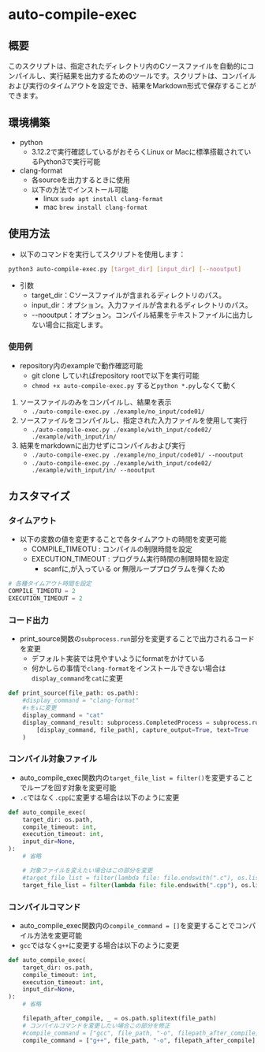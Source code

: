 # auto-compile-exec

## 概要
このスクリプトは、指定されたディレクトリ内のCソースファイルを自動的にコンパイルし、実行結果を出力するためのツールです。スクリプトは、コンパイルおよび実行のタイムアウトを設定でき、結果をMarkdown形式で保存することができます。

## 環境構築
* python
    * 3.12.2で実行確認しているがおそらくLinux or Macに標準搭載されているPython3で実行可能
* clang-format
    * 各sourceを出力するときに使用
    * 以下の方法でインストール可能
        * linux `sudo apt install clang-format`
        * mac `brew install clang-format`

## 使用方法
* 以下のコマンドを実行してスクリプトを使用します：
```sh
python3 auto-compile-exec.py [target_dir] [input_dir] [--nooutput]
```
* 引数
    * target_dir：Cソースファイルが含まれるディレクトリのパス。
    * input_dir：オプション。入力ファイルが含まれるディレクトリのパス。
    * --nooutput：オプション。コンパイル結果をテキストファイルに出力しない場合に指定します。

### 使用例
* repository内のexampleで動作確認可能
    * git clone していればrepository rootで以下を実行可能
    * `chmod +x auto-compile-exec.py` すると`python *.py`しなくて動く
1. ソースファイルのみをコンパイルし、結果を表示
    * `./auto-compile-exec.py ./example/no_input/code01/` 
2. ソースファイルをコンパイルし、指定された入力ファイルを使用して実行
    * `./auto-compile-exec.py ./example/with_input/code02/ ./example/with_input/in/`
3. 結果をmarkdownに出力せずにコンパイルおよび実行
    * `./auto-compile-exec.py ./example/no_input/code01/ --nooutput`
    * `./auto-compile-exec.py ./example/with_input/code02/ ./example/with_input/in/ --nooutput`

## カスタマイズ
### タイムアウト
* 以下の変数の値を変更することで各タイムアウトの時間を変更可能
    * COMPILE_TIMEOTU : コンパイルの制限時間を設定
    * EXECUTION_TIMEOUT : プログラム実行時間の制限時間を設定
        * scanfに,が入っている or 無限ループプログラムを弾くため
```python
# 各種タイムアウト時間を設定
COMPILE_TIMEOTU = 2
EXECUTION_TIMEOUT = 2
```
### コード出力
* print_source関数の`subprocess.run`部分を変更することで出力されるコードを変更
    * デフォルト実装では見やすいようにformatをかけている
    * 何かしらの事情で`clang-format`をインストールできない場合は`display_command`を`cat`に変更
```python
def print_source(file_path: os.path):
    #display_command = "clang-format"
    #↑を↓に変更
    display_command = "cat"
    display_command_result: subprocess.CompletedProcess = subprocess.run(
        [display_command, file_path], capture_output=True, text=True
    )
```

### コンパイル対象ファイル
* auto_compile_exec関数内の`target_file_list = filter()`を変更することでループを回す対象を変更可能
* `.c`ではなく`.cpp`に変更する場合は以下のように変更
```python
def auto_compile_exec(
    target_dir: os.path,
    compile_timeout: int,
    execution_timeout: int,
    input_dir=None,
):
    # 省略

    # 対象ファイルを変えたい場合はこの部分を変更
    #target_file_list = filter(lambda file: file.endswith(".c"), os.listdir(target_dir))
    target_file_list = filter(lambda file: file.endswith(".cpp"), os.listdir(target_dir))
```

### コンパイルコマンド
* auto_compile_exec関数内の`compile_command = []`を変更することでコンパイル方法を変更可能
* `gcc`ではなく`g++`に変更する場合は以下のように変更
```python
def auto_compile_exec(
    target_dir: os.path,
    compile_timeout: int,
    execution_timeout: int,
    input_dir=None,
):
    # 省略

    filepath_after_compile, _ = os.path.splitext(file_path)
    # コンパイルコマンドを変更したい場合この部分を修正
    #compile_command = ["gcc", file_path, "-o", filepath_after_compile]
    compile_command = ["g++", file_path, "-o", filepath_after_compile]
```